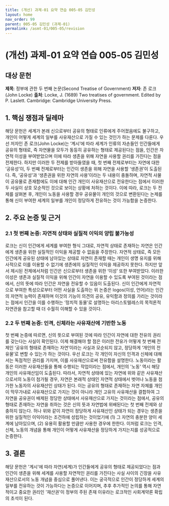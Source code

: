 ```yaml
---
title: (개선) 과제-01 요약 연습 005-05 김민성
layout: home
nav_order: 99
parent: 005-05 김민성 (과제-01)
permalink: /asmt-01/005-05/revision
---
```


# (개선) 과제-01 요약 연습 005-05 김민성


## 대상 문헌
**제목**: 정부에 관한 두 번째 논문(Second Treatise of Government)
**저자**: 존 로크(John Locke)
**출처**: Locke, J. (1689) Two treatises of government. Edited by P. Laslett. Cambridge: Cambridge University Press.

## 1. 핵심 쟁점과 딜레마 
해당 문헌은 세계가 본래 신으로부터 공유의 형태로 인류에게 주어졌음에도 불구하고, 개인이 어떻게 세계의 일부를 사유재산으로 가질 수 있는 것인가 하는 문제를 다룬다. 우선 저자인 존 로크(John Locke)는 ‘계시’에 따라 세계가 인류의 자손들인 인간들에게 공유의 형태로, 즉 자연물을 모두가 동등히 공유하는 형태로 제공된다는 점을, 인간은 자연적 이성을 부여받았으며 이에 따라 생존을 위해 자연을 사용할 권리를 가진다는 점을 전제한다. 하지만 이러한 두 전제를 받아들였을 때, 첫 번째 전제로부터는 자연에 대한 ‘공유성’이, 두 번째 전제로부터는 인간이 생존을 위해 자연을 사용할 ‘생존권’이 도출된다. 즉, ‘공유성’과 ‘생존권을 위한 자연의 사용’이라는 두 내용이 충돌하며, 자연적 사물이 공유물로 존재함에도 이에 대해 인간 개인이 사유재산으로 전유한다는 점에서 이러한 두 사실이 상호 모순적인 것으로 보이는 상황에 처하는 것이다. 이에 따라, 로크는 두 전제를 살펴본 후, 개인이 노동을 사용할 경우 공유물이 개인의 것으로 변환된다는 논제를 통해 신이 부여한 세계의 일부를 개인이 정당하게 전유하는 것이 가능함을 논증한다.

## 2. 주요 논증 및 근거  

### 2.1 첫 번째 논증: 자연적 상태와 실질적 이익의 양립 불가능성
로크는 신이 인간에게 세계를 부여한 형식 그대로, 자연적 상태로 존재하는 자연은 인간에게 생존을 위한 실질적인 이익을 제공할 수 없음을 주장한다. 자연적 상태로, 즉 모든 인간에게 공유된 상태에 남아있는 상태로 자연이 존재할 때는 개인이 생명 유지를 위해 사적으로 이를 이용할 수 없기에 생존에의 실질적인 이익을 제공하지 못한다. 하지만 앞서 제시된 전제에서처럼 인간은 신으로부터 생존을 위한 ‘이성’ 또한 부여받았다. 이러한 이성은 생존과 실질적 이익을 위해 인간이 자연을 이용할 수 있도록 부여된 것이라는 점에서, 신의 뜻에 따라 인간은 자연을 전유할 수 있음이 도출된다. 신이 인간에게 자연적으로 부여한 특성으로부터 어떤 사실을 도출하는 위 논증은 logos(이성, 언어)라는 인간의 자연적 능력이 존재하며 이것의 기능이 의견의 공유, 유익함과 정의를 가리는 것이라는 점에서 인간을 이를 수행하는 ‘정치적 동물’로 설명하는 아리스토텔레스의 목적론적 자연관을 참고할 때 더 수월히 이해할 수 있을 것이다.

### 2.2 두 번째 논증: 인격, 신체라는 사유재산에 기반한 노동
첫 번째 논증에 따르면, 신의 뜻으로 부여된 것에 따라 인간이 자연에 대한 전유의 권리를 갖는다는 사실이 확인된다. 이제 해결해야 할 점은 이러한 전유가 어떻게 첫 번째 전제인 ‘공유의 형태로 존재하는 자연’이라는 사실과 모순되지 않고, 정당하게 ‘개인의 전유물’로 변할 수 있는가 하는 것이다. 우선 로크는 각 개인이 자신의 인격과 신체에 대해서는 독점적인 권리를 가지며, 이를 사유재산으로써 전유함을 설명한다. 노동이라는 활동은 이러한 사유재산들을 통해 수행되는 작업이라는 점에서, 개인의 '노동' 역시 해당 개인의 사유재산임이 도출된다. 따라서, 자연적 상태에 있는 자연에 위와 같은 사유재산으로서의 노동이 첨가될 경우, 자연은 본래적 상태인 자연적 상태에서 벗어나 노동을 첨가한 노동자의 사유재산인 상태가 된다. 이는 공유의 형태로 존재하는 자연 자체를 개인이 막무가내로 사유재산으로 가지는 것이 아니라 개인 고유의 사유재산을 결합하여 그 자연을 공유권이 배제된 정당한 상태에서 사유재산으로 가지는 것이라는 점에서, 공유의 형태로 존재하는 자연을 취하는 것은 신의 뜻과 자연법에 위배된다는 첫 번째 전제와 상충하지 않는다. 허나 위와 같이 자연이 정당하게 사유재산인 상태가 되는 경우는 생존을 위한 실질적인 이익이라는 조건하에 성립하는 것이었기에 (1) 그 자연의 충분한 양이 세계에 남아있으며, (2) 유용히 활용할 만큼만 사용한 경우에 한한다. 이처럼 로크는 인격, 신체, 노동의 개념을 통해 개인이 어떻게 사유재산을 정당하게 가지는지를 성공적으로 논증한다.

## 3. 결론  
해당 문헌은 '계시'에 따라 자연(세계)가 인간들에게 공유의 형태로 제공되었다는 점과 인간이 생존을 위해 세계를 사용할 자연적인 권리를 가진다는 사실 사이의 긴장을 사유재산으로서의 노동 개념을 중심으로 풀어낸다. 이는 궁극적으로 인간이 정당하게 세계의 일부를 전유하는 것이 가능하다는 논증으로 이어지며, 추후 추가적인 논의를 통해 자연적이고 중요한 권리인 '재산권'이 정부의 주된 존재 이유라는 로크적인 사회계약론 확립의 초석이 된다. 